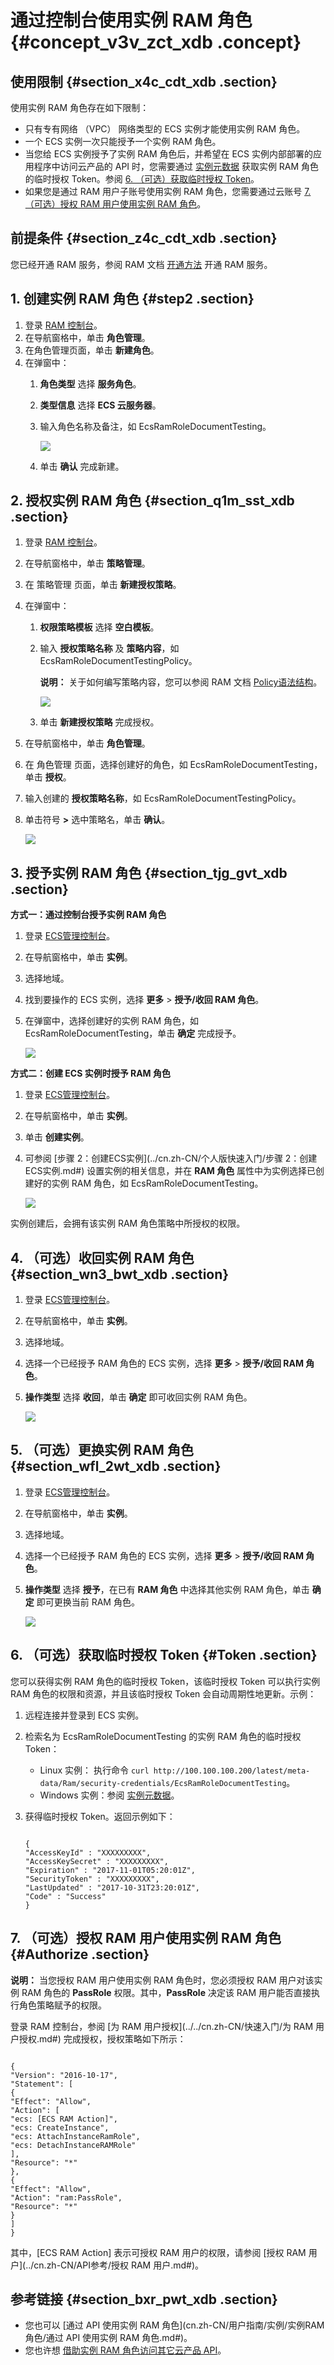 # 通过控制台使用实例 RAM 角色 {#concept_v3v_zct_xdb .concept}

## 使用限制 {#section_x4c_cdt_xdb .section}

使用实例 RAM 角色存在如下限制：

-   只有专有网络 （VPC） 网络类型的 ECS 实例才能使用实例 RAM 角色。
-   一个 ECS 实例一次只能授予一个实例 RAM 角色。
-   当您给 ECS 实例授予了实例 RAM 角色后，并希望在 ECS 实例内部部署的应用程序中访问云产品的 API 时，您需要通过 [实例元数据](cn.zh-CN/用户指南/实例/实例自定义/元数据/实例元数据.md#) 获取实例 RAM 角色的临时授权 Token。参阅 [6. （可选）获取临时授权 Token](#Token)。
-   如果您是通过 RAM 用户子账号使用实例 RAM 角色，您需要通过云账号 [7. （可选）授权 RAM 用户使用实例 RAM 角色](#Authorize)。

## 前提条件 {#section_z4c_cdt_xdb .section}

您已经开通 RAM 服务，参阅 RAM 文档 [开通方法](../../cn.zh-CN/产品定价/开通方法.md#) 开通 RAM 服务。

## 1. 创建实例 RAM 角色 {#step2 .section}

1.  登录 [RAM 控制台](https://ram.console.aliyun.com/#/overview)。
2.  在导航窗格中，单击 **角色管理**。
3.  在角色管理页面，单击 **新建角色**。
4.  在弹窗中：
    1.  **角色类型** 选择 **服务角色**。
    2.  **类型信息** 选择 **ECS 云服务器**。
    3.  输入角色名称及备注，如 EcsRamRoleDocumentTesting。

        ![](http://static-aliyun-doc.oss-cn-hangzhou.aliyuncs.com/assets/img/9665/5501_zh-CN.png)

    4.  单击 **确认** 完成新建。

## 2. 授权实例 RAM 角色 {#section_q1m_sst_xdb .section}

1.  登录 [RAM 控制台](https://ram.console.aliyun.com/#/overview)。
2.  在导航窗格中，单击 **策略管理**。
3.  在 策略管理 页面，单击 **新建授权策略**。
4.  在弹窗中：
    1.  **权限策略模板** 选择 **空白模板**。
    2.  输入 **授权策略名称** 及 **策略内容**，如 EcsRamRoleDocumentTestingPolicy。

        **说明：** 关于如何编写策略内容，您可以参阅 RAM 文档 [Policy语法结构](../../cn.zh-CN/用户指南/授权策略语言/Policy语法结构.md#)。

        ![](http://static-aliyun-doc.oss-cn-hangzhou.aliyuncs.com/assets/img/9665/5502_zh-CN.png)

    3.  单击 **新建授权策略** 完成授权。
5.  在导航窗格中，单击 **角色管理**。
6.  在 角色管理 页面，选择创建好的角色，如 EcsRamRoleDocumentTesting，单击 **授权**。
7.  输入创建的 **授权策略名称**，如 EcsRamRoleDocumentTestingPolicy。
8.  单击符号 **\>** 选中策略名，单击 **确认**。

    ![](http://static-aliyun-doc.oss-cn-hangzhou.aliyuncs.com/assets/img/9665/5503_zh-CN.png)


## 3. 授予实例 RAM 角色 {#section_tjg_gvt_xdb .section}

**方式一：通过控制台授予实例 RAM 角色**

1.  登录 [ECS管理控制台](https://ecs.console.aliyun.com/?spm=a2c4g.11186623.2.9.FNEORG#/home)。
2.  在导航窗格中，单击 **实例**。
3.  选择地域。
4.  找到要操作的 ECS 实例，选择 **更多** \> **授予/收回 RAM 角色**。
5.  在弹窗中，选择创建好的实例 RAM 角色，如 EcsRamRoleDocumentTesting，单击 **确定** 完成授予。

    ![](http://static-aliyun-doc.oss-cn-hangzhou.aliyuncs.com/assets/img/9665/5504_zh-CN.png)


**方式二：创建 ECS 实例时授予 RAM 角色**

1.  登录 [ECS管理控制台](https://ecs.console.aliyun.com/?spm=a2c4g.11186623.2.9.FNEORG#/home)。
2.  在导航窗格中，单击 **实例**。
3.  单击 **创建实例**。
4.  可参阅 [步骤 2：创建ECS实例](../cn.zh-CN/个人版快速入门/步骤 2：创建ECS实例.md#) 设置实例的相关信息，并在 **RAM 角色** 属性中为实例选择已创建好的实例 RAM 角色，如 EcsRamRoleDocumentTesting。

    ![](http://static-aliyun-doc.oss-cn-hangzhou.aliyuncs.com/assets/img/9665/5505_zh-CN.png)


实例创建后，会拥有该实例 RAM 角色策略中所授权的权限。

## 4. （可选）收回实例 RAM 角色 {#section_wn3_bwt_xdb .section}

1.  登录 [ECS管理控制台](https://ecs.console.aliyun.com/?spm=a2c4g.11186623.2.9.FNEORG#/home)。
2.  在导航窗格中，单击 **实例**。
3.  选择地域。
4.  选择一个已经授予 RAM 角色的 ECS 实例，选择 **更多** \> **授予/收回 RAM 角色**。
5.  **操作类型** 选择 **收回**，单击 **确定** 即可收回实例 RAM 角色。

    ![](http://static-aliyun-doc.oss-cn-hangzhou.aliyuncs.com/assets/img/9665/5506_zh-CN.png)


## 5. （可选）更换实例 RAM 角色 {#section_wfl_2wt_xdb .section}

1.  登录 [ECS管理控制台](https://ecs.console.aliyun.com/?spm=a2c4g.11186623.2.9.FNEORG#/home)。
2.  在导航窗格中，单击 **实例**。
3.  选择地域。
4.  选择一个已经授予 RAM 角色的 ECS 实例，选择 **更多** \> **授予/收回 RAM 角色**。
5.  **操作类型** 选择 **授予**，在已有 **RAM 角色** 中选择其他实例 RAM 角色，单击 **确定** 即可更换当前 RAM 角色。

    ![](http://static-aliyun-doc.oss-cn-hangzhou.aliyuncs.com/assets/img/9665/5507_zh-CN.png)


## 6. （可选）获取临时授权 Token {#Token .section}

您可以获得实例 RAM 角色的临时授权 Token，该临时授权 Token 可以执行实例 RAM 角色的权限和资源，并且该临时授权 Token 会自动周期性地更新。示例：

1.  远程连接并登录到 ECS 实例。
2.  检索名为 EcsRamRoleDocumentTesting 的实例 RAM 角色的临时授权 Token：
    -   Linux 实例： 执行命令 `curl http://100.100.100.200/latest/meta-data/Ram/security-credentials/EcsRamRoleDocumentTesting`。
    -   Windows 实例：参阅 [实例元数据](cn.zh-CN/用户指南/实例/实例自定义/元数据/实例元数据.md#)。
3.  获得临时授权 Token。返回示例如下：

    ```
    
    {
    "AccessKeyId" : "XXXXXXXXX",
    "AccessKeySecret" : "XXXXXXXXX",
    "Expiration" : "2017-11-01T05:20:01Z",
    "SecurityToken" : "XXXXXXXXX",
    "LastUpdated" : "2017-10-31T23:20:01Z",
    "Code" : "Success"
    }
    ```


## 7. （可选）授权 RAM 用户使用实例 RAM 角色 {#Authorize .section}

**说明：** 当您授权 RAM 用户使用实例 RAM 角色时，您必须授权 RAM 用户对该实例 RAM 角色的 **PassRole** 权限。其中，**PassRole** 决定该 RAM 用户能否直接执行角色策略赋予的权限。

登录 RAM 控制台，参阅 [为 RAM 用户授权](../../cn.zh-CN/快速入门/为 RAM 用户授权.md#) 完成授权，授权策略如下所示：

```

{
"Version": "2016-10-17",
"Statement": [
{
"Effect": "Allow",
"Action": [
"ecs: [ECS RAM Action]",
"ecs: CreateInstance",
"ecs: AttachInstanceRamRole",
"ecs: DetachInstanceRAMRole"
],
"Resource": "*"
},
{
"Effect": "Allow",
"Action": "ram:PassRole",
"Resource": "*"
}
]
}
```

其中，\[ECS RAM Action\] 表示可授权 RAM 用户的权限，请参阅 [授权 RAM 用户](../cn.zh-CN/API参考/授权 RAM 用户.md#)。

## 参考链接 {#section_bxr_pwt_xdb .section}

-   您也可以 [通过 API 使用实例 RAM 角色](cn.zh-CN/用户指南/实例/实例RAM角色/通过 API 使用实例 RAM 角色.md#)。
-   您也许想 [借助实例 RAM 角色访问其它云产品 API](https://help.aliyun.com/document_detail/54579.html)。

